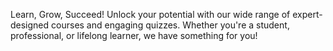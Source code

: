 Learn, Grow, Succeed! Unlock your potential with our wide range of expert-designed courses and engaging quizzes. Whether you're a student, professional, or lifelong learner, we have something for you!
